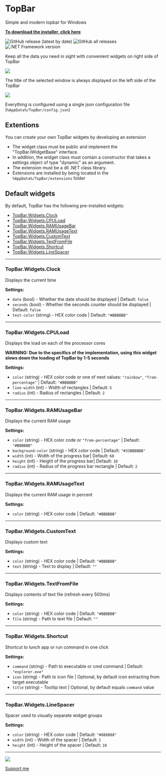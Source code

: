 ﻿# TopBar

Simple and modern topbar for Windows

[**To download the installer, click here**](https://github.com/Rikonardo/TopBar/releases/latest)

![GitHub release (latest by date)](https://img.shields.io/github/v/release/Rikonardo/TopBar) ![GitHub all releases](https://img.shields.io/github/downloads/Rikonardo/TopBar/total) ![.NET Framework version](https://img.shields.io/badge/.NET%20Framework-4.6%2B-green)

Keep all the data you need in sight with convenient widgets on right side of TopBar

![](https://i.imgur.com/rGjVMu9.png) 

The title of the selected window is always displayed on the left side of the TopBar

![](https://i.imgur.com/h8RZA6b.png) 

Everything is configured using a single json configuration file (`%AppData%/TopBar/config.json`)

## Extentions

You can create your own TopBar widgets by developing an extension

- The widget class must be public and implement the "TopBar.iWidgetBase" interface.
- In addition, the widget class must contain a constructor that takes a settings object of type "dynamic" as an argument.
- The extension must be a dll .NET class library.
- Extensions are installed by being located in the `%AppData%/TopBar/extensions` folder

## Default widgets

By default, TopBar has the following pre-installed widgets:

- [TopBar.Widgets.Clock](#TopBar.Widgets.Clock)
- [TopBar.Widgets.CPULoad](#TopBar.Widgets.CPULoad)
- [TopBar.Widgets.RAMUsageBar](#TopBar.Widgets.RAMUsageBar)
- [TopBar.Widgets.RAMUsageText](#TopBar.Widgets.RAMUsageText)
- [TopBar.Widgets.CustomText](#TopBar.Widgets.CustomText)
- [TopBar.Widgets.TextFromFile](#TopBar.Widgets.TextFromFile)
- [TopBar.Widgets.Shortcut](#TopBar.Widgets.Shortcut)
- [TopBar.Widgets.LineSpacer](#TopBar.Widgets.LineSpacer)

---

### TopBar.Widgets.Clock

Displays the current time

**Settings:**

- `date` (bool) - Whether the date should be displayed | Default: `false`
- `seconds` (bool) - Whether the seconds counter should be displayed | Default: `false`
- `text-color` (string) - HEX color code | Default: `"#BBBBBB"`

---

### TopBar.Widgets.CPULoad

Displays the load on each of the processor cores

**WARNING: Due to the specifics of the implementation, using this widget slows down the loading of TopBar by 1-5 seconds**

**Settings:**

- `color` (string) - HEX color code or one of next values: `"rainbow"`, `"from-percentage"` | Default: `"#BBBBBB"`
- `line-width` (int) - Width of rectangles | Default: `5`
- `radius` (int) - Radius of rectangles | Default: `2`

---

### TopBar.Widgets.RAMUsageBar

Displays the current RAM usage

**Settings:**

- `color` (string) - HEX color code or `"from-percentage"` | Default: `"#BBBBBB"`
- `background-color` (string) - HEX color code | Default: `"#33BBBBBB"`
- `width` (int) - Width of the progress bar| Default: `60`
- `height` (int) - Height of the progress bar| Default: `10`
- `radius` (int) - Radius of the progress bar rectangle | Default: `2`

---

### TopBar.Widgets.RAMUsageText

Displays the current RAM usage in percent

**Settings:**

- `color` (string) - HEX color code | Default: `"#BBBBBB"`

---

### TopBar.Widgets.CustomText

Displays custom text

**Settings:**

- `color` (string) - HEX color code | Default: `"#BBBBBB"`
- `text` (string) - Text to display | Default: `""`

---

### TopBar.Widgets.TextFromFile

Displays contents of text file (refresh every 500ms)

**Settings:**

- `color` (string) - HEX color code | Default: `"#BBBBBB"`
- `file` (string) - Path to text file | Default: `""`

---

### TopBar.Widgets.Shortcut

Shortcut to lunch app or run command in one click

**Settings:**

- `command` (string) - Path to executable or cmd command | Default: `"explorer.exe"`
- `icon` (string) - Path to icon file | Optional,  by default icon extracting from target executable
- `title` (string) - Tooltip text | Optional,  by default equals `command` value

---

### TopBar.Widgets.LineSpacer

Spacer used to visually separate widget groups

**Settings:**

- `color` (string) - HEX color code | Default: `"#888888"`
- `width` (int) - Width of the spacer | Default: `1`
- `height` (int) - Height of the spacer | Default: `10`

---

[![](https://img.shields.io/liberapay/goal/Rikonardo.svg?logo=liberapay)](https://liberapay.com/Rikonardo/donate)

[Support me](https://liberapay.com/Rikonardo/donate)

